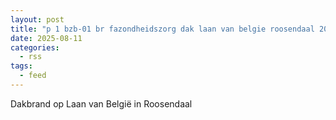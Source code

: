 ```yaml
---
layout: post
title: "p 1 bzb-01 br fazondheidszorg dak laan van belgie roosendaal 201351"
date: 2025-08-11
categories: 
  - rss
tags: 
  - feed
---
```


Dakbrand op Laan van België in Roosendaal
